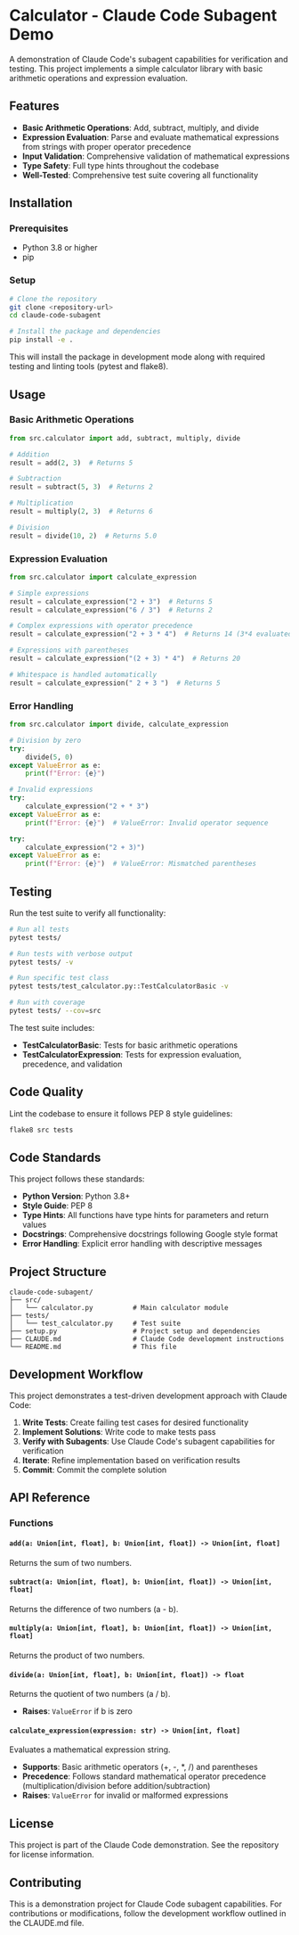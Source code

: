 # Calculator - Claude Code Subagent Demo

A demonstration of Claude Code's subagent capabilities for verification and testing. This project implements a simple calculator library with basic arithmetic operations and expression evaluation.

## Features

- **Basic Arithmetic Operations**: Add, subtract, multiply, and divide
- **Expression Evaluation**: Parse and evaluate mathematical expressions from strings with proper operator precedence
- **Input Validation**: Comprehensive validation of mathematical expressions
- **Type Safety**: Full type hints throughout the codebase
- **Well-Tested**: Comprehensive test suite covering all functionality

## Installation

### Prerequisites

- Python 3.8 or higher
- pip

### Setup

```bash
# Clone the repository
git clone <repository-url>
cd claude-code-subagent

# Install the package and dependencies
pip install -e .
```

This will install the package in development mode along with required testing and linting tools (pytest and flake8).

## Usage

### Basic Arithmetic Operations

```python
from src.calculator import add, subtract, multiply, divide

# Addition
result = add(2, 3)  # Returns 5

# Subtraction
result = subtract(5, 3)  # Returns 2

# Multiplication
result = multiply(2, 3)  # Returns 6

# Division
result = divide(10, 2)  # Returns 5.0
```

### Expression Evaluation

```python
from src.calculator import calculate_expression

# Simple expressions
result = calculate_expression("2 + 3")  # Returns 5
result = calculate_expression("6 / 3")  # Returns 2

# Complex expressions with operator precedence
result = calculate_expression("2 + 3 * 4")  # Returns 14 (3*4 evaluated first)

# Expressions with parentheses
result = calculate_expression("(2 + 3) * 4")  # Returns 20

# Whitespace is handled automatically
result = calculate_expression(" 2 + 3 ")  # Returns 5
```

### Error Handling

```python
from src.calculator import divide, calculate_expression

# Division by zero
try:
    divide(5, 0)
except ValueError as e:
    print(f"Error: {e}")

# Invalid expressions
try:
    calculate_expression("2 + * 3")
except ValueError as e:
    print(f"Error: {e}")  # ValueError: Invalid operator sequence

try:
    calculate_expression("2 + 3)")
except ValueError as e:
    print(f"Error: {e}")  # ValueError: Mismatched parentheses
```

## Testing

Run the test suite to verify all functionality:

```bash
# Run all tests
pytest tests/

# Run tests with verbose output
pytest tests/ -v

# Run specific test class
pytest tests/test_calculator.py::TestCalculatorBasic -v

# Run with coverage
pytest tests/ --cov=src
```

The test suite includes:
- **TestCalculatorBasic**: Tests for basic arithmetic operations
- **TestCalculatorExpression**: Tests for expression evaluation, precedence, and validation

## Code Quality

Lint the codebase to ensure it follows PEP 8 style guidelines:

```bash
flake8 src tests
```

## Code Standards

This project follows these standards:

- **Python Version**: Python 3.8+
- **Style Guide**: PEP 8
- **Type Hints**: All functions have type hints for parameters and return values
- **Docstrings**: Comprehensive docstrings following Google style format
- **Error Handling**: Explicit error handling with descriptive messages

## Project Structure

```
claude-code-subagent/
├── src/
│   └── calculator.py          # Main calculator module
├── tests/
│   └── test_calculator.py     # Test suite
├── setup.py                   # Project setup and dependencies
├── CLAUDE.md                  # Claude Code development instructions
└── README.md                  # This file
```

## Development Workflow

This project demonstrates a test-driven development approach with Claude Code:

1. **Write Tests**: Create failing test cases for desired functionality
2. **Implement Solutions**: Write code to make tests pass
3. **Verify with Subagents**: Use Claude Code's subagent capabilities for verification
4. **Iterate**: Refine implementation based on verification results
5. **Commit**: Commit the complete solution

## API Reference

### Functions

#### `add(a: Union[int, float], b: Union[int, float]) -> Union[int, float]`
Returns the sum of two numbers.

#### `subtract(a: Union[int, float], b: Union[int, float]) -> Union[int, float]`
Returns the difference of two numbers (a - b).

#### `multiply(a: Union[int, float], b: Union[int, float]) -> Union[int, float]`
Returns the product of two numbers.

#### `divide(a: Union[int, float], b: Union[int, float]) -> float`
Returns the quotient of two numbers (a / b).
- **Raises**: `ValueError` if b is zero

#### `calculate_expression(expression: str) -> Union[int, float]`
Evaluates a mathematical expression string.
- **Supports**: Basic arithmetic operators (+, -, *, /) and parentheses
- **Precedence**: Follows standard mathematical operator precedence (multiplication/division before addition/subtraction)
- **Raises**: `ValueError` for invalid or malformed expressions

## License

This project is part of the Claude Code demonstration. See the repository for license information.

## Contributing

This is a demonstration project for Claude Code subagent capabilities. For contributions or modifications, follow the development workflow outlined in the CLAUDE.md file.
